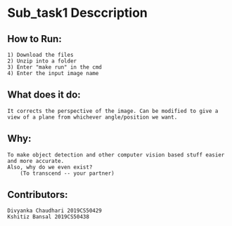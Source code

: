 # Sub_task1 Desccription

## How to Run:
	1) Download the files
	2) Unzip into a folder
	3) Enter "make run" in the cmd
	4) Enter the input image name

## What does it do:
	It corrects the perspective of the image. Can be modified to give a view of a plane from whichever angle/position we want.

## Why:
	To make object detection and other computer vision based stuff easier and more accurate.
	Also, why do we even exist?
		(To transcend -- your partner)

## Contributors:
	Divyanka Chaudhari 2019CS50429
	Kshitiz Bansal 2019CS50438
